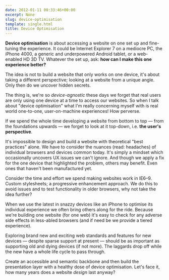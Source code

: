 ```yaml
---
date: 2012-01-11 00:33:46+00:00
excerpt: None
slug: device-optimisation
template: single.html
title: Device Optimisation
---
```


**Device optimisation** is about accessing a website on one set up and fine-tuning the experience. It could be Internet Explorer 7 on a mediocre PC, the iPhone 4000, a generic and underpowered Android tablet, or a web-enabled HD 3D TV. Whatever the set up, ask: **how can I make this one experience better?**

The idea is not to build a website that only works on one device, it's about taking a different perspective; looking at a website from a unique angle. Only then do we uncover hidden secrets.

The thing is, we're so _device-agnostic_ these days we forget that real users are only using one device at a time to access our websites. So when I talk about "device optimisation" what I'm really concerning myself with is real world one-to-one, user-on-machine experiences! How perverse.

If we spend the whole time developing a website from bottom to top — from the foundations upwards — we forget to look at it top-down, i.e. **the user's perspective**.

It's impossible to design and build a website with theoretical "best practices" alone. We have to consider the nuances (read: headaches) of individual browsers and devices common today. It's simply a mindset which occasionally uncovers UX issues we can't ignore. And though we apply a fix for the one device that highlighted the problem, others may benefit. Even ones that haven't been manufactured yet.

Consider the time and effort we spend making websites work in IE6–9. Custom stylesheets; a progressive enhancement approach. We do this to avoid issues and to test functionality in older browsers, why not take the idea further?

When we use the latest in snazzy devices like an iPhone to optimise its individual experience we often bring others along for the ride. Because we're building one website (for one web) it's easy to check for any adverse side effects in less-abled browsers (and if need be we provide a tiered experience).

Exploring brand new and exciting web standards and features for new devices — despite sparse support at present — should be as important as supporting old and dying devices (if not more). The laggards drop off while the new have a whole life cycle to pass through.

Create an accessible and semantic backbone and then build the presentation layer with a healthy dose of device optimisation. Let's face it, how many years does a website _design_ last anyway?
